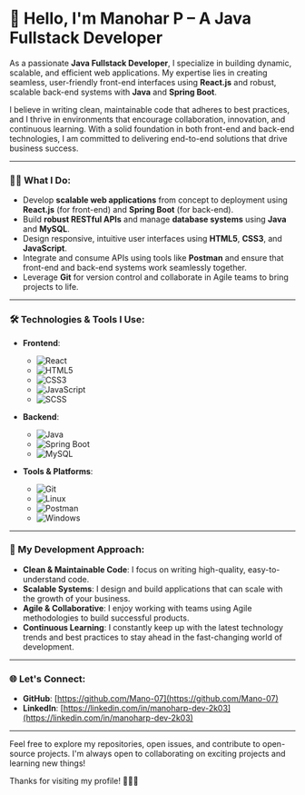 # 👋 Hello, I'm Manohar P – A Java Fullstack Developer

As a passionate **Java Fullstack Developer**, I specialize in building dynamic, scalable, and efficient web applications. My expertise lies in creating seamless, user-friendly front-end interfaces using **React.js** and robust, scalable back-end systems with **Java** and **Spring Boot**.

I believe in writing clean, maintainable code that adheres to best practices, and I thrive in environments that encourage collaboration, innovation, and continuous learning. With a solid foundation in both front-end and back-end technologies, I am committed to delivering end-to-end solutions that drive business success.

---

### 👨‍💻 What I Do:

- Develop **scalable web applications** from concept to deployment using **React.js** (for front-end) and **Spring Boot** (for back-end).
- Build **robust RESTful APIs** and manage **database systems** using **Java** and **MySQL**.
- Design responsive, intuitive user interfaces using **HTML5**, **CSS3**, and **JavaScript**.
- Integrate and consume APIs using tools like **Postman** and ensure that front-end and back-end systems work seamlessly together.
- Leverage **Git** for version control and collaborate in Agile teams to bring projects to life.

---

### 🛠 Technologies & Tools I Use:

- **Frontend**:  
  - ![React](https://img.shields.io/badge/-ReactJS-61DAFB?style=flat-square&logo=react&logoColor=white)  
  - ![HTML5](https://img.shields.io/badge/-HTML5-E34F26?style=flat-square&logo=html5&logoColor=white)  
  - ![CSS3](https://img.shields.io/badge/-CSS3-1572B6?style=flat-square&logo=css3&logoColor=white)  
  - ![JavaScript](https://img.shields.io/badge/-JavaScript-F7DF1E?style=flat-square&logo=javascript&logoColor=black)  
  - ![SCSS](https://img.shields.io/badge/-SCSS-CC6699?style=flat-square&logo=sass&logoColor=white)

- **Backend**:  
  - ![Java](https://img.shields.io/badge/-Java-007396?style=flat-square&logo=java&logoColor=white)  
  - ![Spring Boot](https://img.shields.io/badge/-Spring%20Boot-6DB33F?style=flat-square&logo=springboot&logoColor=white)  
  - ![MySQL](https://img.shields.io/badge/-MySQL-4479A1?style=flat-square&logo=mysql&logoColor=white)

- **Tools & Platforms**:  
  - ![Git](https://img.shields.io/badge/-Git-F05032?style=flat-square&logo=git&logoColor=white)  
  - ![Linux](https://img.shields.io/badge/-Linux-000000?style=flat-square&logo=linux&logoColor=white)  
  - ![Postman](https://img.shields.io/badge/-Postman-FF6C37?style=flat-square&logo=postman&logoColor=white)  
  - ![Windows](https://img.shields.io/badge/-Windows-0078D6?style=flat-square&logo=windows&logoColor=white)

---

### 💼 My Development Approach:

- **Clean & Maintainable Code**: I focus on writing high-quality, easy-to-understand code.
- **Scalable Systems**: I design and build applications that can scale with the growth of your business.
- **Agile & Collaborative**: I enjoy working with teams using Agile methodologies to build successful products.
- **Continuous Learning**: I constantly keep up with the latest technology trends and best practices to stay ahead in the fast-changing world of development.

---

### 🌐 Let's Connect:

- **GitHub**: [https://github.com/Mano-07](https://github.com/Mano-07)
- **LinkedIn**: [https://linkedin.com/in/manoharp-dev-2k03](https://linkedin.com/in/manoharp-dev-2k03)

---

Feel free to explore my repositories, open issues, and contribute to open-source projects. I'm always open to collaborating on exciting projects and learning new things!

Thanks for visiting my profile! 🚀👨‍💻
